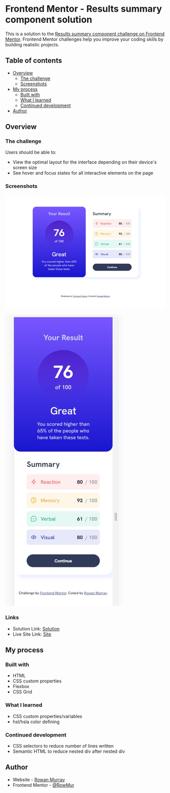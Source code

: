 # Frontend Mentor - Results summary component solution

This is a solution to the [Results summary component challenge on Frontend Mentor](https://www.frontendmentor.io/challenges/results-summary-component-CE_K6s0maV). Frontend Mentor challenges help you improve your coding skills by building realistic projects.

## Table of contents

- [Overview](#overview)
  - [The challenge](#the-challenge)
  - [Screenshots](#screenshot)
  <!-- - [Links](#links) -->
- [My process](#my-process)
  - [Built with](#built-with)
  - [What I learned](#what-i-learned)
  - [Continued development](#continued-development)
- [Author](#author)

## Overview

### The challenge

Users should be able to:

- View the optimal layout for the interface depending on their device's screen size
- See hover and focus states for all interactive elements on the page

### Screenshots

![](./assets/images/desktopScreenshot.jpg)

![](./assets/images/mobileScreenshot.jpg)

### Links

- Solution Link: [Solution](https://www.frontendmentor.io/solutions/basic-html-and-css-solution-pzunOR2ovq)
- Live Site Link: [Site](https://wonderful-mochi-f78c79.netlify.app/)

## My process

### Built with

- HTML
- CSS custom properties
- Flexbox
- CSS Grid

### What I learned

- CSS custom properties/variables
- hsl/hsla color defining

### Continued development

- CSS selectors to reduce number of lines written
- Semantic HTML to reduce nested div after nested div

## Author

- Website - [Rowan Murray](https://rowmur.com/)
- Frontend Mentor - [@RowMur](https://www.frontendmentor.io/profile/RowMur)
